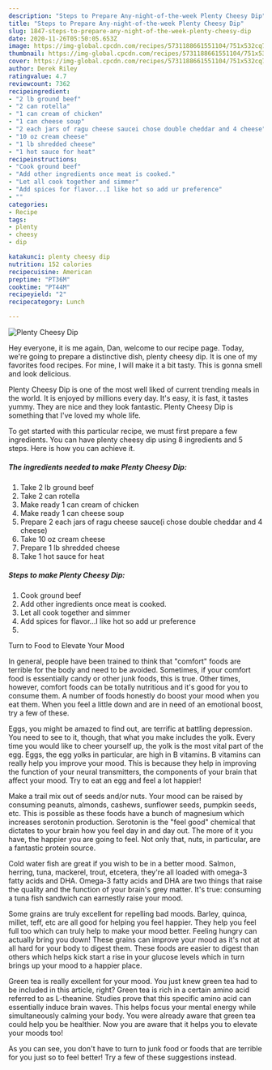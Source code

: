 ```yaml
---
description: "Steps to Prepare Any-night-of-the-week Plenty Cheesy Dip"
title: "Steps to Prepare Any-night-of-the-week Plenty Cheesy Dip"
slug: 1847-steps-to-prepare-any-night-of-the-week-plenty-cheesy-dip
date: 2020-11-26T05:50:05.653Z
image: https://img-global.cpcdn.com/recipes/5731188661551104/751x532cq70/plenty-cheesy-dip-recipe-main-photo.jpg
thumbnail: https://img-global.cpcdn.com/recipes/5731188661551104/751x532cq70/plenty-cheesy-dip-recipe-main-photo.jpg
cover: https://img-global.cpcdn.com/recipes/5731188661551104/751x532cq70/plenty-cheesy-dip-recipe-main-photo.jpg
author: Derek Riley
ratingvalue: 4.7
reviewcount: 7362
recipeingredient:
- "2 lb ground beef"
- "2 can rotella"
- "1 can cream of chicken"
- "1 can cheese soup"
- "2 each jars of ragu cheese saucei chose double cheddar and 4 cheese"
- "10 oz cream cheese"
- "1 lb shredded cheese"
- "1 hot sauce for heat"
recipeinstructions:
- "Cook ground beef"
- "Add other ingredients once meat is cooked."
- "Let all cook together and simmer"
- "Add spices for flavor...I like hot so add ur preference"
- ""
categories:
- Recipe
tags:
- plenty
- cheesy
- dip

katakunci: plenty cheesy dip 
nutrition: 152 calories
recipecuisine: American
preptime: "PT36M"
cooktime: "PT44M"
recipeyield: "2"
recipecategory: Lunch

---
```



![Plenty Cheesy Dip](https://img-global.cpcdn.com/recipes/5731188661551104/751x532cq70/plenty-cheesy-dip-recipe-main-photo.jpg)

Hey everyone, it is me again, Dan, welcome to our recipe page. Today, we're going to prepare a distinctive dish, plenty cheesy dip. It is one of my favorites food recipes. For mine, I will make it a bit tasty. This is gonna smell and look delicious.

Plenty Cheesy Dip is one of the most well liked of current trending meals in the world. It is enjoyed by millions every day. It's easy, it is fast, it tastes yummy. They are nice and they look fantastic. Plenty Cheesy Dip is something that I've loved my whole life.




To get started with this particular recipe, we must first prepare a few ingredients. You can have plenty cheesy dip using 8 ingredients and 5 steps. Here is how you can achieve it.

<!--inarticleads1-->

##### The ingredients needed to make Plenty Cheesy Dip:

1. Take 2 lb ground beef
1. Take 2 can rotella
1. Make ready 1 can cream of chicken
1. Make ready 1 can cheese soup
1. Prepare 2 each jars of ragu cheese sauce(i chose double cheddar and 4 cheese)
1. Take 10 oz cream cheese
1. Prepare 1 lb shredded cheese
1. Take 1 hot sauce for heat




<!--inarticleads2-->

##### Steps to make Plenty Cheesy Dip:

1. Cook ground beef
1. Add other ingredients once meat is cooked.
1. Let all cook together and simmer
1. Add spices for flavor...I like hot so add ur preference
1. 




Turn to Food to Elevate Your Mood


In general, people have been trained to think that "comfort" foods are terrible for the body and need to be avoided. Sometimes, if your comfort food is essentially candy or other junk foods, this is true. Other times, however, comfort foods can be totally nutritious and it's good for you to consume them. A number of foods honestly do boost your mood when you eat them. When you feel a little down and are in need of an emotional boost, try a few of these.

Eggs, you might be amazed to find out, are terrific at battling depression. You need to see to it, though, that what you make includes the yolk. Every time you would like to cheer yourself up, the yolk is the most vital part of the egg. Eggs, the egg yolks in particular, are high in B vitamins. B vitamins can really help you improve your mood. This is because they help in improving the function of your neural transmitters, the components of your brain that affect your mood. Try to eat an egg and feel a lot happier!

Make a trail mix out of seeds and/or nuts. Your mood can be raised by consuming peanuts, almonds, cashews, sunflower seeds, pumpkin seeds, etc. This is possible as these foods have a bunch of magnesium which increases serotonin production. Serotonin is the "feel good" chemical that dictates to your brain how you feel day in and day out. The more of it you have, the happier you are going to feel. Not only that, nuts, in particular, are a fantastic protein source.

Cold water fish are great if you wish to be in a better mood. Salmon, herring, tuna, mackerel, trout, etcetera, they're all loaded with omega-3 fatty acids and DHA. Omega-3 fatty acids and DHA are two things that raise the quality and the function of your brain's grey matter. It's true: consuming a tuna fish sandwich can earnestly raise your mood. 

Some grains are truly excellent for repelling bad moods. Barley, quinoa, millet, teff, etc are all good for helping you feel happier. They help you feel full too which can truly help to make your mood better. Feeling hungry can actually bring you down! These grains can improve your mood as it's not at all hard for your body to digest them. These foods are easier to digest than others which helps kick start a rise in your glucose levels which in turn brings up your mood to a happier place.

Green tea is really excellent for your mood. You just knew green tea had to be included in this article, right? Green tea is rich in a certain amino acid referred to as L-theanine. Studies prove that this specific amino acid can essentially induce brain waves. This helps focus your mental energy while simultaneously calming your body. You were already aware that green tea could help you be healthier. Now you are aware that it helps you to elevate your moods too!

As you can see, you don't have to turn to junk food or foods that are terrible for you just so to feel better! Try  a few  of  these  suggestions  instead.

